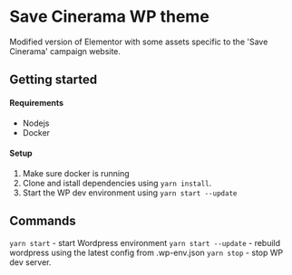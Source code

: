 # Save Cinerama WP theme
Modified version of Elementor with some assets specific to the 'Save Cinerama' campaign website.

## Getting started
#### Requirements
- Nodejs
- Docker

#### Setup
1. Make sure docker is running
2. Clone and istall dependencies using `yarn install`.
3. Start the WP dev environment using `yarn start --update`

## Commands
`yarn start` - start Wordpress environment
`yarn start --update` - rebuild wordpress using the latest config from .wp-env.json
`yarn stop` - stop WP dev server.
